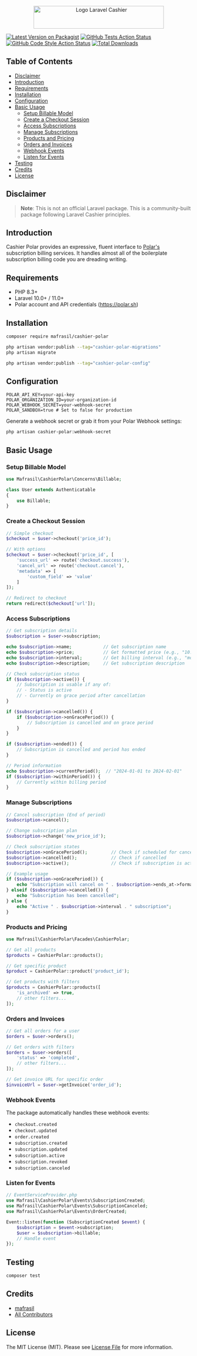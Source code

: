 <p align="center"><img width="355" height="62" src="/art/logo.svg" alt="Logo Laravel Cashier"></p>

[![Latest Version on Packagist](https://img.shields.io/packagist/v/mafrasil/cashier-polar.svg?style=flat-square)](https://packagist.org/packages/mafrasil/cashier-polar)
[![GitHub Tests Action Status](https://img.shields.io/github/actions/workflow/status/mafrasil/cashier-polar/run-tests.yml?branch=main&label=tests&style=flat-square)](https://github.com/mafrasil/cashier-polar/actions?query=workflow%3Arun-tests+branch%3Amain)
[![GitHub Code Style Action Status](https://img.shields.io/github/actions/workflow/status/mafrasil/cashier-polar/fix-php-code-style-issues.yml?branch=main&label=code%20style&style=flat-square)](https://github.com/mafrasil/cashier-polar/actions?query=workflow%3A"Fix+PHP+code+style+issues"+branch%3Amain)
[![Total Downloads](https://img.shields.io/packagist/dt/mafrasil/cashier-polar.svg?style=flat-square)](https://packagist.org/packages/mafrasil/cashier-polar)

## Table of Contents

-   [Disclaimer](#disclaimer)
-   [Introduction](#introduction)
-   [Requirements](#requirements)
-   [Installation](#installation)
-   [Configuration](#configuration)
-   [Basic Usage](#basic-usage)
    -   [Setup Billable Model](#setup-billable-model)
    -   [Create a Checkout Session](#create-a-checkout-session)
    -   [Access Subscriptions](#access-subscriptions)
    -   [Manage Subscriptions](#manage-subscriptions)
    -   [Products and Pricing](#products-and-pricing)
    -   [Orders and Invoices](#orders-and-invoices)
    -   [Webhook Events](#webhook-events)
    -   [Listen for Events](#listen-for-events)
-   [Testing](#testing)
-   [Credits](#credits)
-   [License](#license)

## Disclaimer

> **Note**: This is not an official Laravel package. This is a community-built package following Laravel Cashier principles.

## Introduction

Cashier Polar provides an expressive, fluent interface to [Polar's](https://polar.sh) subscription billing services. It handles almost all of the boilerplate subscription billing code you are dreading writing.

## Requirements

-   PHP 8.3+
-   Laravel 10.0+ / 11.0+
-   Polar account and API credentials (https://polar.sh)

## Installation

```bash
composer require mafrasil/cashier-polar

php artisan vendor:publish --tag="cashier-polar-migrations"
php artisan migrate

php artisan vendor:publish --tag="cashier-polar-config"
```

## Configuration

```env
POLAR_API_KEY=your-api-key
POLAR_ORGANIZATION_ID=your-organization-id
POLAR_WEBHOOK_SECRET=your-webhook-secret
POLAR_SANDBOX=true # Set to false for production
```

Generate a webhook secret or grab it from your Polar Webhook settings:

```bash
php artisan cashier-polar:webhook-secret
```

## Basic Usage

### Setup Billable Model

```php
use Mafrasil\CashierPolar\Concerns\Billable;

class User extends Authenticatable
{
    use Billable;
}
```

### Create a Checkout Session

```php
// Simple checkout
$checkout = $user->checkout('price_id');

// With options
$checkout = $user->checkout('price_id', [
    'success_url' => route('checkout.success'),
    'cancel_url' => route('checkout.cancel'),
    'metadata' => [
        'custom_field' => 'value'
    ]
]);

// Redirect to checkout
return redirect($checkout['url']);
```

### Access Subscriptions

```php
// Get subscription details
$subscription = $user->subscription;

echo $subscription->name;            // Get subscription name
echo $subscription->price;           // Get formatted price (e.g., "10.00 USD")
echo $subscription->interval;        // Get billing interval (e.g., "month")
echo $subscription->description;     // Get subscription description

// Check subscription status
if ($subscription->active()) {
    // Subscription is usable if any of:
    // - Status is active
    // - Currently on grace period after cancellation
}

if ($subscription->cancelled()) {
    if ($subscription->onGracePeriod()) {
        // Subscription is cancelled and on grace period
    }
}

if ($subscription->ended()) {
    // Subscription is cancelled and period has ended
}

// Period information
echo $subscription->currentPeriod();  // "2024-01-01 to 2024-02-01"
if ($subscription->withinPeriod()) {
    // Currently within billing period
}
```

### Manage Subscriptions

```php
// Cancel subscription (End of period)
$subscription->cancel();

// Change subscription plan
$subscription->change('new_price_id');

// Check subscription states
$subscription->onGracePeriod();         // Check if scheduled for cancellation
$subscription->cancelled();             // Check if cancelled
$subscription->active();                // Check if subscription is active

// Example usage
if ($subscription->onGracePeriod()) {
    echo "Subscription will cancel on " . $subscription->ends_at->format('Y-m-d');
} elseif ($subscription->cancelled()) {
    echo "Subscription has been cancelled";
} else {
    echo "Active " . $subscription->interval . " subscription";
}
```

### Products and Pricing

```php
use Mafrasil\CashierPolar\Facades\CashierPolar;

// Get all products
$products = CashierPolar::products();

// Get specific product
$product = CashierPolar::product('product_id');

// Get products with filters
$products = CashierPolar::products([
    'is_archived' => true,
    // other filters...
]);
```

### Orders and Invoices

```php
// Get all orders for a user
$orders = $user->orders();

// Get orders with filters
$orders = $user->orders([
    'status' => 'completed',
    // other filters...
]);

// Get invoice URL for specific order
$invoiceUrl = $user->getInvoice('order_id');
```

### Webhook Events

The package automatically handles these webhook events:

-   `checkout.created`
-   `checkout.updated`
-   `order.created`
-   `subscription.created`
-   `subscription.updated`
-   `subscription.active`
-   `subscription.revoked`
-   `subscription.canceled`

### Listen for Events

```php
// EventServiceProvider.php
use Mafrasil\CashierPolar\Events\SubscriptionCreated;
use Mafrasil\CashierPolar\Events\SubscriptionCanceled;
use Mafrasil\CashierPolar\Events\OrderCreated;

Event::listen(function (SubscriptionCreated $event) {
    $subscription = $event->subscription;
    $user = $subscription->billable;
    // Handle event
});
```

## Testing

```bash
composer test
```

## Credits

-   [mafrasil](https://github.com/mafrasil)
-   [All Contributors](../../contributors)

## License

The MIT License (MIT). Please see [License File](LICENSE.md) for more information.
